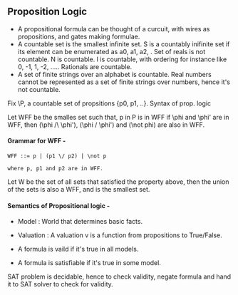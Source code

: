 ## Proposition Logic

* A propositional formula can be thought of a curcuit, with wires as propositions, and gates making formulae.
* A countable set is the smallest infinite set. S is a countably inifinite set if its element can be enumerated as a0, a1, a2, . Set of reals is not countable. N is countable. I is countable, with ordering for instance like 0, -1, 1, -2, ..... Rationals are countable. 
* A set of finite strings over an alphabet is countable. Real numbers cannot be represented as a set of finite strings over numbers, hence it's not countable.



 Fix \P, a countable set of propsitions {p0, p1, ..}. Syntax of prop. logic 


 Let WFF be the smalles set such that, p in P is in WFF if \phi and \phi' are in WFF, then (\phi /\ \phi'), (\phi \/ \phi') and (\not phi) are also in WFF. 

#### Grammar for WFF - 
```
WFF ::= p | (p1 \/ p2) | \not p

where p, p1 and p2 are in WFF.
```

Let W be the set of all sets that satisfied the property above, then the union of the sets is also a WFF, and is the smallest set. 

#### Semantics of Propositional logic - 

* Model : World that determines basic facts.

* Valuation : A valuation v is a function from propositions to True/False.

* A formula is vaild if it's true in all models.

* A formula is satisfiable if it's true in some model.


SAT problem is decidable, hence to check validity, negate formula and hand it to SAT solver to check for validity.

